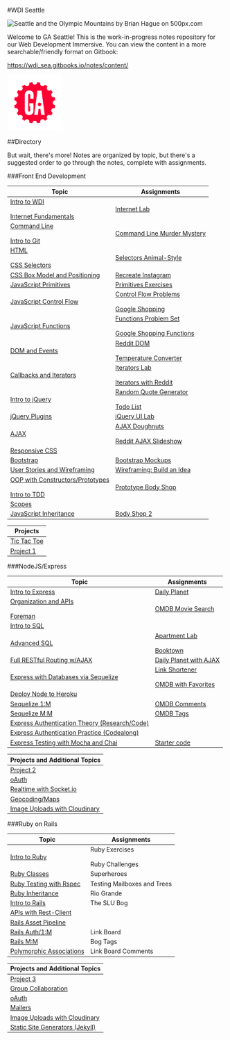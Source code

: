 #WDI Seattle

![Seattle and the Olympic Mountains by Brian Hague on 500px.com](https://drscdn.500px.org/photo/134493425/m%3D900/f16538c0cf8632e88f50eb219b305723)


Welcome to GA Seattle! This is the work-in-progress notes repository for our Web Development Immersive. You can view the content in a more searchable/friendly format on Gitbook:

https://wdi_sea.gitbooks.io/notes/content/

![GA Logo](./_assets/ga_cog.png)

##Directory

But wait, there's more! Notes are organized by topic, but there's a suggested order to go through the notes, complete with assignments.

###Front End Development

| Topic | Assignments |
| ----- | ----------- |
| [Intro to WDI][8] <br><br> [Internet Fundamentals][1] | [Internet Lab][1000] |
| [Command Line][2] <br><br> [Intro to Git][3] | [Command Line Murder Mystery][1001] |
| [HTML][5] <br><br> [CSS Selectors][6] | [Selectors Animal-Style][1005]  |
| [CSS Box Model and Positioning][9] | [Recreate Instagram][1023] |
| [JavaScript Primitives][4] | [Primitives Exercises][1003]  |
| [JavaScript Control Flow][7] | [Control Flow Problems][1004] <br><br> [Google Shopping][1002] |
| [JavaScript Functions][10] | [Functions Problem Set][1007] <br><br> [Google Shopping Functions][1006] |
| [DOM and Events][11] | [Reddit DOM][1008] <br><br> [Temperature Converter][1009] |
| [Callbacks and Iterators][12] | [Iterators Lab][1011] <br><br> [Iterators with Reddit][1012] |
| [Intro to jQuery][13] | [Random Quote Generator][1013] <br><br> [Todo List][1014] |
| [jQuery Plugins][14] | [jQuery UI Lab][1015] |
| [AJAX][15] | [AJAX Doughnuts][1016] <br><br> [Reddit AJAX Slideshow][1017] |
| [Responsive CSS][16] | |
| [Bootstrap][17] | [Bootstrap Mockups][1018] |
| [User Stories and Wireframing][18] | [Wireframing: Build an Idea][1019] |
| [OOP with Constructors/Prototypes][19] <br><br> [Intro to TDD][20] | [Prototype Body Shop][1020] |
| [Scopes][21] | |
| [JavaScript Inheritance][22] | [Body Shop 2][1021] |

| Projects |
| -------- |
| [Tic Tac Toe][1010] |
| [Project 1][1022] |

[1]: 09-other-topics/internet-fundamentals/readme.md
[2]: 01-workflow/command-line/01readme.md
[3]: 01-workflow/intro-git/readme.md
[4]: 02-js-jquery/js-primitives/readme.md
[5]: 03-html-css/html-review/readme.md
[6]: 03-html-css/css-selectors/readme.md
[7]: 02-js-jquery/js-control-flow/readme.md
[8]: 09-other-topics/intro-wdi/readme.md
[9]: 03-html-css/css-box-model/readme.md
[10]: 02-js-jquery/js-functions/readme.md
[11]: 02-js-jquery/js-dom-events/readme.md
[12]: 02-js-jquery/js-callbacks-iterators/readme.md
[13]: 02-js-jquery/jquery-intro/readme.md
[14]: 02-js-jquery/jquery-plugins/readme.md
[15]: 02-js-jquery/jquery-ajax/readme.md
[16]: 03-html-css/css-responsive-design/readme.md
[17]: 03-html-css/css-bootstrap/readme.md
[18]: 09-other-topics/user-stories-wireframing/readme.md
[19]: 02-js-jquery/js-prototypes/01readme.md
[20]: 02-js-jquery/js-tdd-intro/readme.md
[21]: 02-js-jquery/js-scopes/readme.md
[22]: 02-js-jquery/js-inheritance/01readme.md

[1000]: 09-other-topics/internet-fundamentals/internetlab.md
[1001]: https://github.com/WDI-SEA/command-line-murder-mystery
[1002]: https://github.com/WDI-SEA/google-shopping-conditionals-loops
[1003]: https://github.com/WDI-SEA/js-primitives
[1004]: https://github.com/WDI-SEA/js-control-flow
[1005]: https://github.com/WDI-SEA/css-selectors-animal-style
[1006]: https://github.com/WDI-SEA/google-shopping-functions
[1007]: https://github.com/WDI-SEA/js-functions
[1008]: https://github.com/WDI-SEA/selecting-reddit
[1009]: https://github.com/WDI-SEA/temperature-converter-dom
[1010]: https://github.com/WDI-SEA/tic-tac-toe
[1011]: https://github.com/WDI-SEA/js-callbacks-iterators
[1012]: https://github.com/WDI-SEA/iterators-reddit
[1013]: https://github.com/WDI-SEA/random-quote-jquery
[1014]: https://github.com/WDI-SEA/jquery-todo-list
[1015]: https://github.com/WDI-SEA/jquery-plugins
[1016]: https://github.com/WDI-SEA/jquery-ajax
[1017]: https://github.com/WDI-SEA/ajax-reddit-slideshow
[1018]: https://github.com/WDI-SEA/bootstrap-mockups
[1019]: 09-other-topics/user-stories-wireframing/exercise.md
[1020]: https://github.com/WDI-SEA/oop-prototype-car
[1021]: https://github.com/WDI-SEA/oop-inheritance-car
[1022]: 11-projects/project-1/readme.md
[1023]: https://github.com/WDI-SEA/css-positioning


###NodeJS/Express

| Topic | Assignments |
| ----- | ----------- |
| [Intro to Express][101] | [Daily Planet][1100] |
| [Organization and APIs][102] <br><br> [Foreman][114] | [OMDB Movie Search][1101] |
| [Intro to SQL][103] | |
| [Advanced SQL][104] | [Apartment Lab][1102] <br><br> [Booktown][1103] |
| [Full RESTful Routing w/AJAX][105] | [Daily Planet with AJAX][1104] |
| [Express with Databases via Sequelize][106] | [Link Shortener][1105] <br><br> [OMDB with Favorites][1107] |
| [Deploy Node to Heroku][107] | |
| [Sequelize 1:M][108] | [OMDB Comments][1108] |
| [Sequelize M:M][109] | [OMDB Tags][1109] |
| [Express Authentication Theory (Research/Code)][110] | |
| [Express Authentication Practice (Codealong)][111] | |
| [Express Testing with Mocha and Chai][112] | [Starter code][113] |

| Projects and Additional Topics |
| -------- |
| [Project 2][1106] |
| [oAuth][115] |
| [Realtime with Socket.io][117] |
| [Geocoding/Maps][116] |
| [Image Uploads with Cloudinary][118] |

[101]: 05-express/express-intro/01readme.md
[102]: 05-express/express-apis/01readme.md
[103]: 04-databases/sql-intro/readme.md
[104]: 04-databases/sql-advanced/readme.md
[105]: 05-express/express-ajax-crud/readme.md
[106]: 05-express/express-sequelize/readme.md
[107]: 00-config-deployment/deploy-node/readme.md
[108]: 05-express/express-1-to-many/readme.md
[109]: 05-express/express-many-to-many/readme.md
[110]: 05-express/express-auth/theory/readme.md
[111]: 05-express/express-auth/practice/readme.md
[112]: 05-express/express-mocha-testing/readme.md
[113]: https://github.com/WDI-SEA/mocha-chai-starter
[114]: 00-config-deployment/foreman/readme.md
[115]: 05-express/additional-topics/express-oauth/readme.md
[116]: 05-express/additional-topics/express-geocode/readme.md
[117]: 05-express/express-socket-io/readme.md
[118]: 05-express/additional-topics/express-cloudinary/readme.md

[1100]: https://github.com/WDI-SEA/express-daily-planet
[1101]: https://github.com/WDI-SEA/express-apis-omdb
[1102]: https://github.com/WDI-SEA/apartment-database
[1103]: https://github.com/WDI-SEA/booktown
[1104]: https://github.com/WDI-SEA/express-daily-planet-ajax
[1105]: https://github.com/WDI-SEA/link-shortener
[1106]: 11-projects/project-2/readme.md
[1107]: https://github.com/WDI-SEA/express-apis-omdb/blob/master/part2-favorites.md
[1108]: https://github.com/WDI-SEA/express-apis-omdb/blob/master/part3-comments.md
[1109]: https://github.com/WDI-SEA/express-apis-omdb/blob/master/part4-tags.md

###Ruby on Rails

| Topic | Assignments |
| ----- | ----------- |
| [Intro to Ruby][201] | Ruby Exercises <br><br> Ruby Challenges |
| [Ruby Classes][202] | Superheroes |
| [Ruby Testing with Rspec][204] | Testing Mailboxes and Trees |
| [Ruby Inheritance][203] | Rio Grande |
| [Intro to Rails][205] | The SLU Bog |
| [APIs with Rest-Client][206] | |
| [Rails Asset Pipeline][207] | |
| [Rails Auth/1:M][208] | Link Board |
| [Rails M:M][209] | Bog Tags |
| [Polymorphic Associations][210] | Link Board Comments |

| Projects and Additional Topics |
| -------- |
| [Project 3][1200] |
| [Group Collaboration][215] |
| [oAuth][211] |
| [Mailers][212] |
| [Image Uploads with Cloudinary][213] |
| [Static Site Generators (Jekyll)][214] |

[201]: 06-ruby-rails/ruby-intro/readme.md
[202]: 06-ruby-rails/ruby-classes/readme.md
[203]: 06-ruby-rails/ruby-inheritance/readme.md
[204]: 06-ruby-rails/ruby-rspec/readme.md
[205]: 06-ruby-rails/rails-intro/readme.md
[206]: 06-ruby-rails/rails-apis/readme.md
[207]: 06-ruby-rails/rails-assets-frontend/readme.md
[208]: 06-ruby-rails/rails-auth-1-M/readme.md
[209]: 06-ruby-rails/rails-M-M/readme.md
[210]: 06-ruby-rails/rails-polymorphism/readme.md
[211]: 06-ruby-rails/additional-topics/rails-oauth/readme.md
[212]: 06-ruby-rails/additional-topics/rails-mailers/readme.md
[213]: 06-ruby-rails/additional-topics/rails-cloudinary/readme.md
[214]: 06-ruby-rails/additional-topics/ruby-jekyll/readme.md
[215]: 01-workflow/group-collab/01readme.md

[1200]: 11-projects/project-3/readme.md
